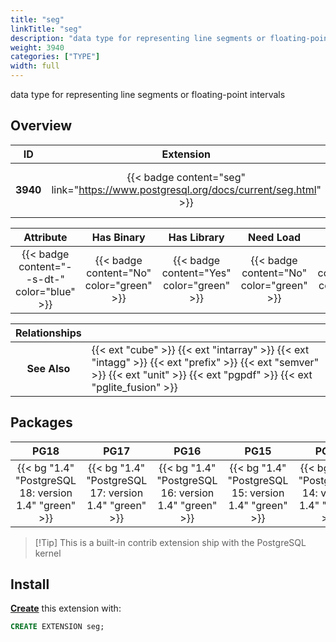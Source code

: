 ```yaml
---
title: "seg"
linkTitle: "seg"
description: "data type for representing line segments or floating-point intervals"
weight: 3940
categories: ["TYPE"]
width: full
---
```


data type for representing line segments or floating-point intervals


## Overview

|    ID    | Extension |  Package   | Version |        Category        |           License            |       Language       |
|:--------:|:---------:|:----------:|:-------:|:----------------------:|:----------------------------:|:--------------------:|
| **3940** | {{< badge content="seg" link="https://www.postgresql.org/docs/current/seg.html" >}} | {{< ext "seg" >}} | `1.4` | {{< category "TYPE" >}} | {{< license "PostgreSQL" >}} | {{< language "C" >}} |


|  Attribute | Has Binary | Has Library | Need Load | Has DDL | Relocatable | Trusted |
|:----------:|:----------:|:-----------:|:---------:|:-------:|:-----------:|:-------:|
| {{< badge content="--s-dt-" color="blue" >}} | {{< badge content="No" color="green" >}} | {{< badge content="Yes" color="green" >}} | {{< badge content="No" color="green" >}} | {{< badge content="Yes" color="green" >}} | {{< badge content="no" color="red" >}} | {{< badge content="yes" color="green" >}} |


| **Relationships** |   |
|:-----------------:|:----|
|   **See Also**    | {{< ext "cube" >}} {{< ext "intarray" >}} {{< ext "intagg" >}} {{< ext "prefix" >}} {{< ext "semver" >}} {{< ext "unit" >}} {{< ext "pgpdf" >}} {{< ext "pglite_fusion" >}} |


## Packages

| **PG18** | **PG17** | **PG16** | **PG15** | **PG14** | **PG13** |
|:--------:|:--------:|:--------:|:--------:|:--------:|:--------:|
| {{< bg "1.4" "PostgreSQL 18: version 1.4" "green" >}} | {{< bg "1.4" "PostgreSQL 17: version 1.4" "green" >}} | {{< bg "1.4" "PostgreSQL 16: version 1.4" "green" >}} | {{< bg "1.4" "PostgreSQL 15: version 1.4" "green" >}} | {{< bg "1.4" "PostgreSQL 14: version 1.4" "green" >}} | {{< bg "1.4" "PostgreSQL 13: version 1.4" "green" >}} |

> [!Tip] This is a built-in contrib extension ship with the PostgreSQL kernel


## Install

[**Create**](https://ext.pgsty.com/usage/create) this extension with:

```sql
CREATE EXTENSION seg;
```
